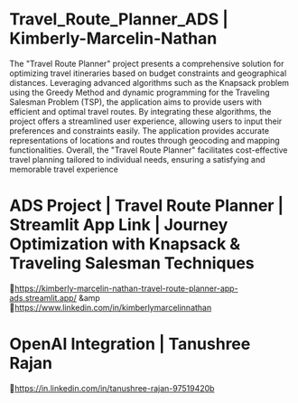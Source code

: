 # Travel_Route_Planner_ADS | Kimberly-Marcelin-Nathan

The "Travel Route Planner" project presents a comprehensive solution for optimizing travel itineraries based on budget constraints and geographical distances. 
Leveraging advanced algorithms such as the Knapsack problem using the Greedy Method and dynamic programming for the Traveling Salesman Problem (TSP), 
the application aims to provide users with efficient and optimal travel routes. By integrating these algorithms, the project offers a streamlined user experience, 
allowing users to input their preferences and constraints easily. The application provides accurate representations of locations and routes through geocoding and mapping functionalities. 
Overall, the "Travel Route Planner" facilitates cost-effective travel planning tailored to individual needs, ensuring a satisfying and memorable travel experience

# ADS Project | Travel Route Planner | Streamlit App Link | Journey Optimization with Knapsack & Traveling Salesman Techniques

🔗https://kimberly-marcelin-nathan-travel-route-planner-app-ads.streamlit.app/
&amp 🔗https://www.linkedin.com/in/kimberlymarcelinnathan

# OpenAI Integration | Tanushree Rajan

🔗https://in.linkedin.com/in/tanushree-rajan-97519420b
